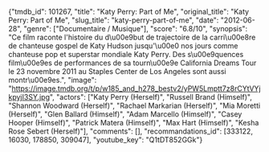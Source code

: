 {"tmdb_id": 101267, "title": "Katy Perry: Part of Me", "original_title": "Katy Perry: Part of Me", "slug_title": "katy-perry-part-of-me", "date": "2012-06-28", "genre": ["Documentaire / Musique"], "score": "6.8/10", "synopsis": "Ce film raconte l'histoire du d\u00e9but de trajectoire de la carri\u00e8re de chanteuse gospel de Katy Hudson jusqu'\u00e0 nos jours comme chanteuse pop et superstar mondiale Katy Perry. Des s\u00e9quences film\u00e9es de performances de sa tourn\u00e9e California Dreams Tour le 23 novembre 2011 au Staples Center de Los Angeles sont aussi montr\u00e9es.", "image": "https://image.tmdb.org/t/p/w185_and_h278_bestv2/yPW5Lmptt7z8rCYtVYjkpyjI3SY.jpg", "actors": ["Katy Perry (Herself)", "Russell Brand (Himself)", "Shannon Woodward (Herself)", "Rachael Markarian (Herself)", "Mia Moretti (Herself)", "Glen Ballard (Himself)", "Adam Marcello (Himself)", "Casey Hooper (Himself)", "Patrick Matera (Himself)", "Max Hart (Himself)", "Kesha Rose Sebert (Herself)"], "comments": [], "recommandations_id": [333122, 16030, 178850, 309047], "youtube_key": "Q1tDT852GGk"}